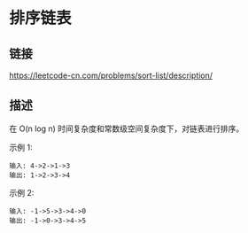 # 排序链表

## 链接
https://leetcode-cn.com/problems/sort-list/description/

## 描述

在 O(n log n) 时间复杂度和常数级空间复杂度下，对链表进行排序。

示例 1:
```text
输入: 4->2->1->3
输出: 1->2->3->4
```

示例 2:
```text
输入: -1->5->3->4->0
输出: -1->0->3->4->5
```